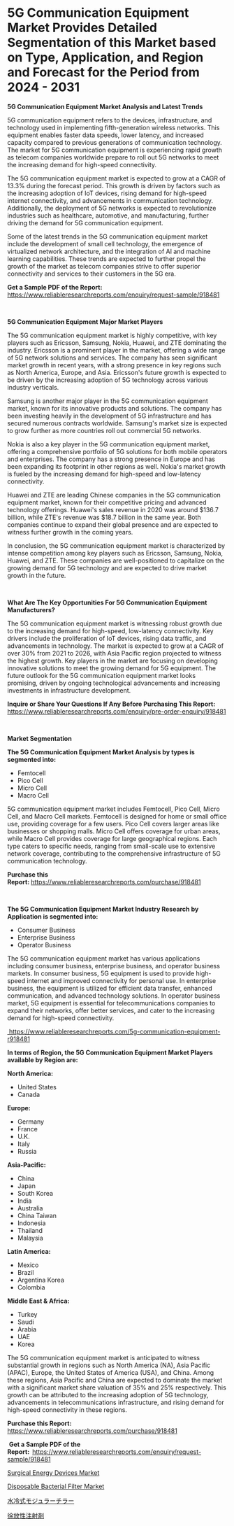 <p><h1>5G Communication Equipment Market Provides Detailed Segmentation of this Market based on Type, Application, and Region and Forecast for the Period from 2024 - 2031</h1></p><p><strong>5G Communication Equipment Market Analysis and Latest Trends</strong></p>
<p><p>5G communication equipment refers to the devices, infrastructure, and technology used in implementing fifth-generation wireless networks. This equipment enables faster data speeds, lower latency, and increased capacity compared to previous generations of communication technology. The market for 5G communication equipment is experiencing rapid growth as telecom companies worldwide prepare to roll out 5G networks to meet the increasing demand for high-speed connectivity.</p><p>The 5G communication equipment market is expected to grow at a CAGR of 13.3% during the forecast period. This growth is driven by factors such as the increasing adoption of IoT devices, rising demand for high-speed internet connectivity, and advancements in communication technology. Additionally, the deployment of 5G networks is expected to revolutionize industries such as healthcare, automotive, and manufacturing, further driving the demand for 5G communication equipment.</p><p>Some of the latest trends in the 5G communication equipment market include the development of small cell technology, the emergence of virtualized network architecture, and the integration of AI and machine learning capabilities. These trends are expected to further propel the growth of the market as telecom companies strive to offer superior connectivity and services to their customers in the 5G era.</p></p>
<p><strong>Get a Sample PDF of the Report:&nbsp;</strong> <a href="https://www.reliableresearchreports.com/enquiry/request-sample/918481">https://www.reliableresearchreports.com/enquiry/request-sample/918481</a></p>
<p>&nbsp;</p>
<p><strong>5G Communication Equipment Major Market Players</strong></p>
<p><p>The 5G communication equipment market is highly competitive, with key players such as Ericsson, Samsung, Nokia, Huawei, and ZTE dominating the industry. Ericsson is a prominent player in the market, offering a wide range of 5G network solutions and services. The company has seen significant market growth in recent years, with a strong presence in key regions such as North America, Europe, and Asia. Ericsson's future growth is expected to be driven by the increasing adoption of 5G technology across various industry verticals.</p><p>Samsung is another major player in the 5G communication equipment market, known for its innovative products and solutions. The company has been investing heavily in the development of 5G infrastructure and has secured numerous contracts worldwide. Samsung's market size is expected to grow further as more countries roll out commercial 5G networks.</p><p>Nokia is also a key player in the 5G communication equipment market, offering a comprehensive portfolio of 5G solutions for both mobile operators and enterprises. The company has a strong presence in Europe and has been expanding its footprint in other regions as well. Nokia's market growth is fueled by the increasing demand for high-speed and low-latency connectivity.</p><p>Huawei and ZTE are leading Chinese companies in the 5G communication equipment market, known for their competitive pricing and advanced technology offerings. Huawei's sales revenue in 2020 was around $136.7 billion, while ZTE's revenue was $18.7 billion in the same year. Both companies continue to expand their global presence and are expected to witness further growth in the coming years.</p><p>In conclusion, the 5G communication equipment market is characterized by intense competition among key players such as Ericsson, Samsung, Nokia, Huawei, and ZTE. These companies are well-positioned to capitalize on the growing demand for 5G technology and are expected to drive market growth in the future.</p></p>
<p>&nbsp;</p>
<p><strong>What Are The Key Opportunities For 5G Communication Equipment Manufacturers?</strong></p>
<p><p>The 5G communication equipment market is witnessing robust growth due to the increasing demand for high-speed, low-latency connectivity. Key drivers include the proliferation of IoT devices, rising data traffic, and advancements in technology. The market is expected to grow at a CAGR of over 30% from 2021 to 2026, with Asia Pacific region projected to witness the highest growth. Key players in the market are focusing on developing innovative solutions to meet the growing demand for 5G equipment. The future outlook for the 5G communication equipment market looks promising, driven by ongoing technological advancements and increasing investments in infrastructure development.</p></p>
<p><strong>Inquire or Share Your Questions If Any Before Purchasing This Report:</strong> <a href="https://www.reliableresearchreports.com/enquiry/pre-order-enquiry/918481">https://www.reliableresearchreports.com/enquiry/pre-order-enquiry/918481</a></p>
<p>&nbsp;</p>
<p><strong>Market Segmentation</strong></p>
<p><strong>The 5G Communication Equipment Market Analysis by types is segmented into:</strong></p>
<p><ul><li>Femtocell</li><li>Pico Cell</li><li>Micro Cell</li><li>Macro Cell</li></ul></p>
<p><p>5G communication equipment market includes Femtocell, Pico Cell, Micro Cell, and Macro Cell markets. Femtocell is designed for home or small office use, providing coverage for a few users. Pico Cell covers larger areas like businesses or shopping malls. Micro Cell offers coverage for urban areas, while Macro Cell provides coverage for large geographical regions. Each type caters to specific needs, ranging from small-scale use to extensive network coverage, contributing to the comprehensive infrastructure of 5G communication technology.</p></p>
<p><strong>Purchase this Report:&nbsp;</strong><a href="https://www.reliableresearchreports.com/purchase/918481">https://www.reliableresearchreports.com/purchase/918481</a></p>
<p>&nbsp;</p>
<p><strong>The 5G Communication Equipment Market Industry Research by Application is segmented into:</strong></p>
<p><ul><li>Consumer Business</li><li>Enterprise Business</li><li>Operator Business</li></ul></p>
<p><p>The 5G communication equipment market has various applications including consumer business, enterprise business, and operator business markets. In consumer business, 5G equipment is used to provide high-speed internet and improved connectivity for personal use. In enterprise business, the equipment is utilized for efficient data transfer, enhanced communication, and advanced technology solutions. In operator business market, 5G equipment is essential for telecommunications companies to expand their networks, offer better services, and cater to the increasing demand for high-speed connectivity.</p></p>
<p><a href="https://www.reliableresearchreports.com/5g-communication-equipment-r918481">&nbsp;https://www.reliableresearchreports.com/5g-communication-equipment-r918481</a></p>
<p><strong>In terms of Region, the 5G Communication Equipment Market Players available by Region are:</strong></p>
<p>
    <p> <strong> North America: </strong>
        <ul>
            <li>United States</li>
            <li>Canada</li>
        </ul>
        </p> 
    <p> <strong> Europe: </strong>
        <ul>
            <li>Germany</li>
            <li>France</li>
            <li>U.K.</li>
            <li>Italy</li>
            <li>Russia</li>
        </ul>
        </p> 
    <p> <strong> Asia-Pacific: </strong>
        <ul>
            <li>China</li>
            <li>Japan</li>
            <li>South Korea</li>
            <li>India</li>
            <li>Australia</li>
            <li>China Taiwan</li>
            <li>Indonesia</li>
            <li>Thailand</li>
            <li>Malaysia</li>
        </ul>
        </p> 
    <p> <strong> Latin America: </strong>
        <ul>
            <li>Mexico</li>
            <li>Brazil</li>
            <li>Argentina Korea</li>
            <li>Colombia</li>
        </ul>
        </p> 
    <p> <strong> Middle East & Africa: </strong>
        <ul>
            <li>Turkey</li>
            <li>Saudi</li>
            <li>Arabia</li>
            <li>UAE</li>
            <li>Korea</li>
        </ul>
    </p>
    </p>
<p><p>The 5G communication equipment market is anticipated to witness substantial growth in regions such as North America (NA), Asia Pacific (APAC), Europe, the United States of America (USA), and China. Among these regions, Asia Pacific and China are expected to dominate the market with a significant market share valuation of 35% and 25% respectively. This growth can be attributed to the increasing adoption of 5G technology, advancements in telecommunications infrastructure, and rising demand for high-speed connectivity in these regions.</p></p>
<p><strong>Purchase this Report: </strong><a href="https://www.reliableresearchreports.com/purchase/918481">https://www.reliableresearchreports.com/purchase/918481</a></p>
<p>&nbsp;<strong>Get a Sample PDF of the Report:&nbsp;&nbsp;</strong><a href="https://www.reliableresearchreports.com/enquiry/request-sample/918481">https://www.reliableresearchreports.com/enquiry/request-sample/918481</a></p>
<p><strong></strong></p>
<p><p><a href="https://github.com/LaceyZemlak1/Market-Research-Report-List-1/blob/main/surgical-energy-devices-market.md">Surgical Energy Devices Market</a></p><p><a href="https://github.com/Seman3302/Market-Research-Report-List-1/blob/main/disposable-bacterial-filter-market.md">Disposable Bacterial Filter Market</a></p><p><a href="https://github.com/charm854/Market-Research-Report-List-2/blob/main/6063493172488.md">水冷式モジュラーチラー</a></p><p><a href="https://github.com/MacyOrn/Market-Research-Report-List-1/blob/main/4282351172489.md">徐放性注射剤</a></p></p>